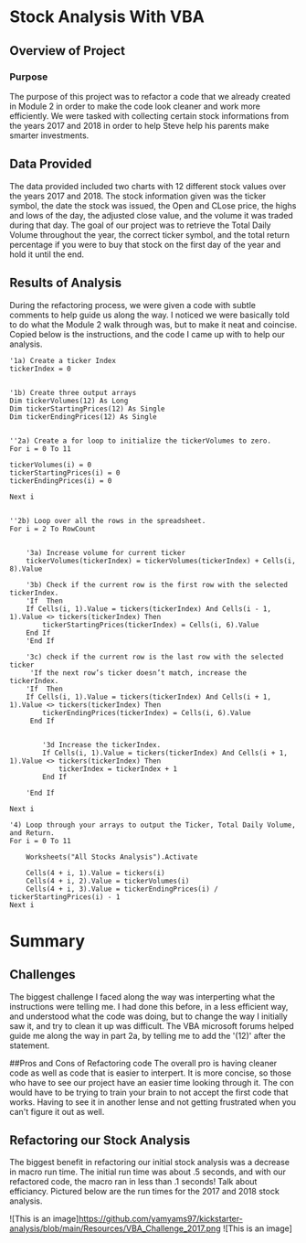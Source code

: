 # Stock Analysis With VBA

## Overview of Project

### Purpose
The purpose of this project was to refactor a code that we already created in Module 2 in order to make the code look cleaner and work more efficiently. We were tasked with collecting certain stock informations from the years 2017 and 2018 in order to help Steve help his parents make smarter investments. 
## Data Provided
The data provided included two charts with 12 different stock values over the years 2017 and 2018. The stock information given was the ticker symbol, the date the stock was issued, the Open and CLose price, the highs and lows of the day, the adjusted close value, and the volume it was traded during that day. The goal of our project was to retrieve the Total Daily Volume throughout the year, the correct ticker symbol, and the total return percentage if you were to buy that stock on the first day of the year and hold it until the end. 
## Results of Analysis
During the refactoring process, we were given a code with subtle comments to help guide us along the way. I noticed we were basically told to do what the Module 2 walk through was, but to make it neat and coincise. Copied below is the instructions, and the code I came up with to help our analysis. 

    '1a) Create a ticker Index
    tickerIndex = 0
    

    '1b) Create three output arrays
    Dim tickerVolumes(12) As Long
    Dim tickerStartingPrices(12) As Single
    Dim tickerEndingPrices(12) As Single
    
    
    ''2a) Create a for loop to initialize the tickerVolumes to zero.
    For i = 0 To 11
    
    tickerVolumes(i) = 0
    tickerStartingPrices(i) = 0
    tickerEndingPrices(i) = 0
    
    Next i
    
    
    ''2b) Loop over all the rows in the spreadsheet.
    For i = 2 To RowCount
    
        
        '3a) Increase volume for current ticker
        tickerVolumes(tickerIndex) = tickerVolumes(tickerIndex) + Cells(i, 8).Value
        
        '3b) Check if the current row is the first row with the selected tickerIndex.
        'If  Then
        If Cells(i, 1).Value = tickers(tickerIndex) And Cells(i - 1, 1).Value <> tickers(tickerIndex) Then
            tickerStartingPrices(tickerIndex) = Cells(i, 6).Value
        End If
        'End If
        
        '3c) check if the current row is the last row with the selected ticker
         'If the next row’s ticker doesn’t match, increase the tickerIndex.
        'If  Then
        If Cells(i, 1).Value = tickers(tickerIndex) And Cells(i + 1, 1).Value <> tickers(tickerIndex) Then
            tickerEndingPrices(tickerIndex) = Cells(i, 6).Value
         End If
            

            '3d Increase the tickerIndex.
            If Cells(i, 1).Value = tickers(tickerIndex) And Cells(i + 1, 1).Value <> tickers(tickerIndex) Then
                tickerIndex = tickerIndex + 1
            End If
            
        'End If
    
    Next i
    
    '4) Loop through your arrays to output the Ticker, Total Daily Volume, and Return.
    For i = 0 To 11
        
        Worksheets("All Stocks Analysis").Activate
        
        Cells(4 + i, 1).Value = tickers(i)
        Cells(4 + i, 2).Value = tickerVolumes(i)
        Cells(4 + i, 3).Value = tickerEndingPrices(i) / tickerStartingPrices(i) - 1
    Next i
# Summary 
## Challenges
The biggest challenge I faced along the way was interperting what the instructions were telling me. I had done this before, in a less efficient way, and understood what the code was doing, but to change the way I initially saw it, and try to clean it up was difficult. The VBA microsoft forums helped guide me along the way in part 2a, by telling me to add the '(12)' after the statement. 


##Pros and Cons of Refactoring code
The overall pro is having cleaner code as well as code that is easier to interpert. It is more concise, so those who have to see our project have an easier time looking through it. The con would have to be trying to train your brain to not accept the first code that works. Having to see it in another lense and not getting frustrated when you can't figure it out as well. 

## Refactoring our Stock Analysis
The biggest benefit in refactoring our initial stock analysis was a decrease in macro run time. The initial run time was about .5 seconds, and with our refactored code, the macro ran in less than .1 seconds! Talk about efficiancy. Pictured below are the run times for the 2017 and 2018 stock analysis. 

![This is an image]https://github.com/yamyams97/kickstarter-analysis/blob/main/Resources/VBA_Challenge_2017.png
![This is an image]
